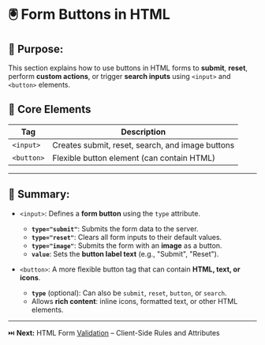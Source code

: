 # 🖲️ Form Buttons in HTML

## 🎯 Purpose:

This section explains how to use buttons in HTML forms to **submit**, **reset**, perform **custom actions**, or trigger **search inputs** using `<input>` and `<button>` elements.

## 📑 Core Elements

| **Tag**       | **Description**                            |
| ------------- | ------------------------------------------ |
| `<input>`     | Creates submit, reset, search, and image buttons |
| `<button>`    | Flexible button element (can contain HTML) |

---

## 🔑 Summary:

- `<input>`: Defines a **form button** using the `type` attribute.
  - **`type="submit"`**: Submits the form data to the server.
  - **`type="reset"`**: Clears all form inputs to their default values.
  - **`type="image"`**: Submits the form with an **image** as a button.
  - **`value`**: Sets the **button label text** (e.g., "Submit", "Reset").

- `<button>`: A more flexible button tag that can contain **HTML, text, or icons**.
  - **`type`** (optional): Can also be `submit`, `reset`, `button`, or `search`.
  - Allows **rich content**: inline icons, formatted text, or other HTML elements.

---

⏭️ **Next:** HTML Form [Validation](https://github.com/jeffy-j1623/dev-labs/tree/main/html/8_forms-user-input-controls/8.5_forms-validation) – Client-Side Rules and Attributes

